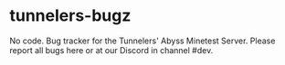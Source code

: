 # tunnelers-bugz
No code. Bug tracker for the Tunnelers' Abyss Minetest Server. Please report all bugs here or at our Discord in channel #dev.
